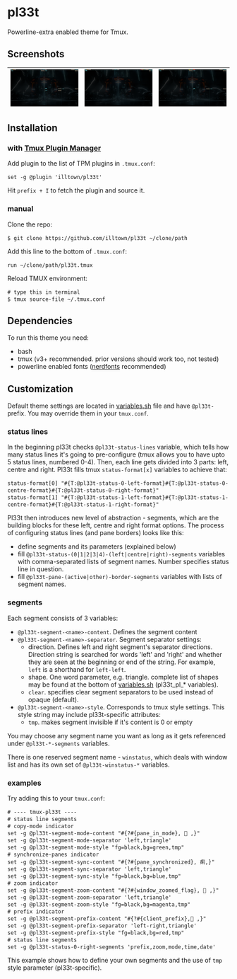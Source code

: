 # pl33t
Powerline-extra enabled theme for Tmux.
## Screenshots
|![pl33t panes](screenshots/pl33t_panes.png)|![pl33t indicators](screenshots/pl33t_indicators.png)|![pl33t background activity](screenshots/pl33t_bg_activity.png)|
|-|-|-|

## Installation
### with [Tmux Plugin Manager](https://github.com/tmux-plugins/tpm)

Add plugin to the list of TPM plugins in `.tmux.conf`:

    set -g @plugin 'illtown/pl33t'

Hit `prefix + I` to fetch the plugin and source it.

### manual

Clone the repo:

    $ git clone https://github.com/illtown/pl33t ~/clone/path

Add this line to the bottom of `.tmux.conf`:

    run ~/clone/path/pl33t.tmux

Reload TMUX environment:

    # type this in terminal
    $ tmux source-file ~/.tmux.conf

## Dependencies

To run this theme you need:

* bash
* tmux (v3+ recommended. prior versions should work too, not tested)
* powerline enabled fonts ([nerdfonts](https://www.nerdfonts.com) recommended)

## Customization
Default theme settings are located in [variables.sh](scripts/variables.sh) file and have `@pl33t-` prefix. You may override them in your `tmux.conf`.
### status lines
In the beginning pl33t checks `@pl33t-status-lines` variable, which tells how many status lines it's going to pre-configure (tmux allows you to have upto 5 status lines, numbered 0-4).
Then, each line gets divided into 3 parts: left, centre and right. Pl33t fills tmux `status-format[x]` variables to achieve that:
```
status-format[0] "#{T:@pl33t-status-0-left-format}#{T:@pl33t-status-0-centre-format}#{T:@pl33t-status-0-right-format}"
status-format[1] "#{T:@pl33t-status-1-left-format}#{T:@pl33t-status-1-centre-format}#{T:@pl33t-status-1-right-format}"
```
Pl33t then introduces new level of abstraction - segments, which are the building blocks for these left, centre and right format options.
The process of configuring status lines (and pane borders) looks like this:
  * define segments and its parameters (explained below)
  * fill `@pl33t-status-(0|1|2|3|4)-(left|centre|right)-segments` variables with comma-separated lists of segment names. Number specifies status line in question.
  * fill `@pl33t-pane-(active|other)-border-segments` variables with lists of segment names.
### segments
Each segment consists of 3 variables:
  * `@pl33t-segment-<name>-content`. Defines the segment content
  * `@pl33t-segment-<name>-separator`. Segment separator settings:
    * direction. Defines left and right segment's separator directions. Direction string is searched for words 'left' and 'right' and whether they are seen at the beginning or end of the string. For example, `left` is a shorthand for `left-left`.
    * shape. One word parameter, e.g. triangle. complete list of shapes may be found at the bottom of [variables.sh](scripts/variables.sh) (pl33t_pl_* variables).
    * `clear`. specifies clear segment separators to be used instead of opaque (default).
  * `@pl33t-segment-<name>-style`. Corresponds to tmux style settings. This style string may include pl33t-specific attributes:
    * `tmp`. makes segment invisible if it's content is 0 or empty

You may choose any segment name you want as long as it gets referenced under `@pl33t-*-segments` variables.

There is one reserved segment name - `winstatus`, which deals with window list and has its own set of `@pl33t-winstatus-*` variables.
### examples
Try adding this to your `tmux.conf`:
```
# ---- tmux-pl33t ----
# status line segments
# copy-mode indicator
set -g @pl33t-segment-mode-content "#{?#{pane_in_mode},  ,}"
set -g @pl33t-segment-mode-separator 'left,triangle'
set -g @pl33t-segment-mode-style "fg=black,bg=green,tmp"
# synchronize-panes indicator
set -g @pl33t-segment-sync-content "#{?#{pane_synchronized}, 痢,}"
set -g @pl33t-segment-sync-separator 'left,triangle'
set -g @pl33t-segment-sync-style "fg=black,bg=blue,tmp"
# zoom indicator
set -g @pl33t-segment-zoom-content "#{?#{window_zoomed_flag},  ,}"
set -g @pl33t-segment-zoom-separator 'left,triangle'
set -g @pl33t-segment-zoom-style "fg=black,bg=magenta,tmp"
# prefix indicator
set -g @pl33t-segment-prefix-content "#{?#{client_prefix}, ,}"
set -g @pl33t-segment-prefix-separator 'left-right,triangle'
set -g @pl33t-segment-prefix-style "fg=black,bg=red,tmp"
# status line segments
set -g @pl33t-status-0-right-segments 'prefix,zoom,mode,time,date'
```
This example shows how to define your own segments and the use of `tmp` style parameter (pl33t-specific).
